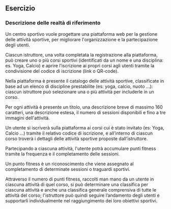 ## Esercizio

### Descrizione delle realtà di riferimento

Un centro sportivo vuole progettare una piattaforma web per la gestione delle attività sportive, per migliorare l'organizzazione e la partecipazione degli utenti.

Ciascun istruttore, una volta completata la registrazione alla piattaforma, può creare uno o più corsi sportivi (identificati da un nome e una disciplina: es. Yoga, Calcio) e aprire l’iscrizione ai propri corsi agli utenti tramite la condivisione del codice di iscrizione (link o QR-code).

Nella piattaforma è presente il catalogo delle attività sportive, classificate in base ad un elenco di discipline prestabilite (es: yoga, calcio, nuoto …): ciascun istruttore può selezionare una o più attività per includerle in un corso.

Per ogni attività è presente un titolo, una descrizione breve di massimo 160 caratteri, una descrizione estesa, il numero di sessioni disponibili e fino a tre immagini dell'attività.

Un utente si iscriverà sulla piattaforma ai corsi cui è stato invitato (es: Yoga, Calcio ...) tramite il relativo codice di iscrizione, e all’interno di ciascun corso troverà i dettagli delle attività sportive proposte dall'istruttore.

Partecipando a ciascuna attività, l'utente potrà accumulare punti fitness tramite la frequenza e il completamento delle sessioni.

Un punto fitness è un riconoscimento che viene assegnato al completamento di determinate sessioni o traguardi sportivi.

Attraverso il numero di punti fitness, raccolti man mano da un utente in ciascuna attività di quel corso, si può determinare una classifica per ciascuna attività e anche una classifica generale comprensiva di tutte le attività del corso; l'istruttore può quindi seguire l’andamento degli utenti e supportarli individualmente nel raggiungimento dei loro obiettivi sportivi.
